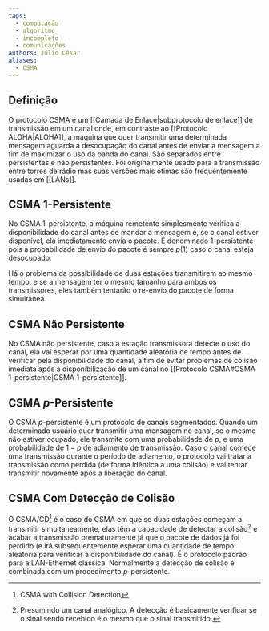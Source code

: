 ```yaml
---
tags:
  - computação
  - algoritmo
  - incompleto
  - comunicações
authors: Júlio César
aliases:
  - CSMA
---
```

## Definição

O protocolo CSMA é um [[Camada de Enlace|subprotocolo de enlace]] de transmissão em um canal onde, em contraste ao [[Protocolo ALOHA|ALOHA]], a máquina que quer transmitir uma determinada mensagem aguarda a desocupação do canal antes de enviar a mensagem a fim de maximizar o uso da banda do canal. São separados entre persistentes e não persistentes. Foi originalmente usado para a transmissão entre torres de rádio mas suas versões mais ótimas são frequentemente usadas em [[LANs]].
## CSMA 1-Persistente

No CSMA 1-persistente, a máquina remetente simplesmente verifica a disponibilidade do canal antes de mandar a mensagem e, se o canal estiver disponível, ela imediatamente envia o pacote. É denominado 1-persistente pois a probabilidade de envio do pacote é sempre $p(1)$ caso o canal esteja desocupado.

Há o problema da possibilidade de duas estações transmitirem ao mesmo tempo, e se a mensagem ter o mesmo tamanho para ambos os transmissores, eles também tentarão o re-envio do pacote de forma simultânea.
## CSMA Não Persistente

No CSMA não persistente, caso a estação transmissora detecte o uso do canal, ela vai esperar por uma quantidade aleatória de tempo antes de verificar pela disponibilidade do canal, a fim de evitar problemas de colisão imediata após a disponibilização de um canal no [[Protocolo CSMA#CSMA 1-persistente|CSMA 1-persistente]].

## CSMA $p$-Persistente

O CSMA $p$-persistente é um protocolo de canais segmentados. Quando um determinado usuário quer transmitir uma mensagem no canal, se o mesmo não estiver ocupado, ele transmite com uma probabilidade de $p$, e uma probabilidade de $1-p$ de adiamento de transmissão. Caso o canal comece uma transmissão durante o período de adiamento, o protocolo vai tratar a transmissão como perdida (de forma idêntica a uma colisão) e vai tentar transmitir novamente após a liberação do canal.

## CSMA Com Detecção de Colisão

O CSMA/CD[^1] é o caso do CSMA em que se duas estações começam a transmitir simultaneamente, elas têm a capacidade de detectar a colisão[^2] e acabar a transmissão prematuramente já que o pacote de dados já foi perdido (e irá subsequentemente esperar uma quantidade de tempo aleatória para verificar a disponibilidade do canal). É o protocolo padrão para a LAN-Ethernet clássica. Normalmente a detecção de colisão é combinada com um procedimento $p$-persistente.

[^1]: CSMA with Collision Detection

[^2]: Presumindo um canal analógico. A detecção é basicamente verificar se o sinal sendo recebido é o mesmo que o sinal transmitido.
